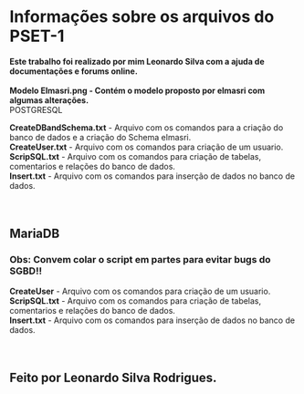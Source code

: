 <h1>Informações sobre os arquivos do PSET-1</h1>
<b>Este trabalho foi realizado por mim Leonardo Silva com a ajuda de documentações e forums online.</b><br><br>
<b> Modelo Elmasri.png - Contém o modelo proposto por elmasri com algumas alterações.</b><br

<h2> POSTGRESQL </h2> <br>

<b>CreateDBandSchema.txt</b> - Arquivo com os comandos para a criação do banco de dados e a criação do Schema elmasri.<br>
<b>CreateUser.txt</b> - Arquivo com os comandos para criação de um usuario.<br>
<b>ScripSQL.txt</b> - Arquivo com os comandos para criação de tabelas, comentarios e relações do banco de dados.<br>
<b>Insert.txt</b> - Arquivo com os comandos para inserção de dados no banco de dados.<br><br><br>
<h2> MariaDB </h2>
<h3>Obs: Convem colar o script em partes para evitar bugs do SGBD!!</h3>
<b>CreateUser</b> - Arquivo com os comandos para criação de um usuario.<br>
<b>ScripSQL.txt</b> - Arquivo com os comandos para criação de tabelas, comentarios e relações do banco de dados.<br>
<b>Insert.txt</b> - Arquivo com os comandos para inserção de dados no banco de dados.<br><br><br>

<b><h2>Feito por Leonardo Silva Rodrigues.</h2></b>
